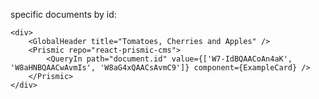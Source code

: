 specific documents by id:

    <div>
        <GlobalHeader title="Tomatoes, Cherries and Apples" />
        <Prismic repo="react-prismic-cms">
            <QueryIn path="document.id" value={['W7-IdBQAACoAn4aK', 'W8aHNBQAACwAvmIs', 'W8aG4xQAACsAvmC9']} component={ExampleCard} />
        </Prismic>
    </div>
